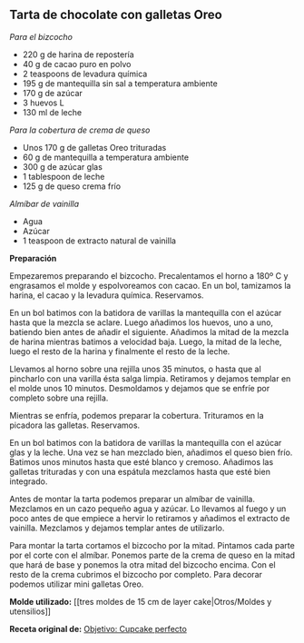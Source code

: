 ## Tarta de chocolate con galletas Oreo

*Para el bizcocho*

- 220 g de harina de repostería
- 40 g de cacao puro en polvo
- 2 teaspoons de levadura química
- 195 g de mantequilla sin sal a temperatura ambiente
- 170 g de azúcar
- 3 huevos L
- 130 ml de leche

*Para la cobertura de crema de queso*

- Unos 170 g de galletas Oreo trituradas
- 60 g de mantequilla a temperatura ambiente
- 300 g de azúcar glas
- 1 tablespoon de leche
- 125 g de queso crema frío

*Almíbar de vainilla*

- Agua
- Azúcar
- 1 teaspoon de extracto natural de vainilla

**Preparación**

Empezaremos preparando el bizcocho. Precalentamos el horno a 180º C y engrasamos el molde y espolvoreamos con cacao. En un bol, tamizamos la harina, el cacao y la levadura química. Reservamos.

En un bol batimos con la batidora de varillas la mantequilla con el azúcar hasta que la mezcla se aclare. Luego añadimos los huevos, uno a uno, batiendo bien antes de añadir el siguiente. Añadimos la mitad de la mezcla de harina mientras batimos a velocidad baja. Luego, la mitad de la leche, luego el resto de la harina y finalmente el resto de la leche.

Llevamos al horno sobre una rejilla unos 35 minutos, o hasta que al pincharlo con una varilla ésta salga limpia. Retiramos y dejamos templar en el molde unos 10 minutos. Desmoldamos y dejamos que se enfríe por completo sobre una rejilla.

Mientras se enfría, podemos preparar la cobertura. Trituramos en la picadora las galletas. Reservamos.

En un bol batimos con la batidora de varillas la mantequilla con el azúcar glas y la leche. Una vez se han mezclado bien, añadimos el queso bien frío. Batimos unos minutos hasta que esté blanco y cremoso. Añadimos las galletas trituradas y con una espátula mezclamos hasta que esté bien integrado.

Antes de montar la tarta podemos preparar un almíbar de vainilla. Mezclamos en un cazo pequeño agua y azúcar. Lo llevamos al fuego y un poco antes de que empiece a hervir lo retiramos y añadimos el extracto de vainilla. Mezclamos y dejamos templar antes de utilizarlo.

Para montar la tarta cortamos el bizcocho por la mitad. Pintamos cada parte por el corte con el almíbar. Ponemos parte de la crema de queso en la mitad que hará de base y ponemos la otra mitad del bizcocho encima. Con el resto de la crema cubrimos el bizcocho por completo. Para decorar podemos utilizar mini galletas Oreo.

**Molde utilizado:** [[tres moldes de 15 cm de layer cake|Otros/Moldes y utensilios]]

**Receta original de:** [Objetivo: Cupcake perfecto](http://www.objetivocupcake.com/2012/05/oficialmente-tiro-la-toalla-operacion.html)
